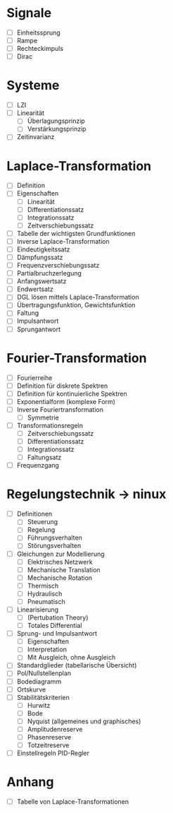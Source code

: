 # Signale
  - [ ] Einheitssprung
  - [ ] Rampe
  - [ ] Rechteckimpuls
  - [ ] Dirac 

# Systeme
  - [ ] LZI
  - [ ] Linearität 
    - [ ] Überlagungsprinzip
    - [ ] Verstärkungsprinzip
  - [ ] Zeitinvarianz

# Laplace-Transformation
  - [ ] Definition
  - [ ] Eigenschaften 
    - [ ] Linearität
    - [ ] Differentiationssatz
    - [ ] Integrationssatz
    - [ ] Zeitverschiebungssatz
  - [ ] Tabelle der wichtigsten Grundfunktionen
  - [ ] Inverse Laplace-Transformation
  - [ ] Eindeutigkeitssatz
  - [ ] Dämpfungssatz
  - [ ] Frequenzverschiebungssatz
  - [ ] Partialbruchzerlegung
  - [ ] Anfangswertsatz
  - [ ] Endwertsatz 
  - [ ] DGL lösen mittels Laplace-Transformation
  - [ ] Übertragungsfunktion, Gewichtsfunktion
  - [ ] Faltung
  - [ ] Impulsantwort
  - [ ] Sprungantwort

# Fourier-Transformation
  - [ ] Fourierreihe 
  - [ ] Definition für diskrete Spektren
  - [ ] Definition für kontinuierliche Spektren
  - [ ] Exponentialform (komplexe Form)
  - [ ] Inverse Fouriertransformation
    - [ ] Symmetrie
  - [ ] Transformationsregeln
    - [ ] Zeitverschiebungssatz
    - [ ] Differentiationssatz
    - [ ] Integrationssatz
    - [ ] Faltungsatz
  - [ ] Frequenzgang

# Regelungstechnik -> ninux
  - [ ] Definitionen
    - [ ] Steuerung
    - [ ] Regelung
    - [ ] Führungsverhalten
    - [ ] Störungsverhalten
  - [ ] Gleichungen zur Modellierung
    - [ ] Elektrisches Netzwerk
    - [ ] Mechanische Translation
    - [ ] Mechanische Rotation
    - [ ] Thermisch
    - [ ] Hydraulisch
    - [ ] Pneumatisch
  - [ ] Linearisierung
    - [ ] (Pertubation Theory)
    - [ ] Totales Differential
  - [ ] Sprung- und Impulsantwort
    - [ ] Eigenschaften
    - [ ] Interpretation
    - [ ] Mit Ausgleich, ohne Ausgleich
  - [ ] Standardglieder (tabellarische Übersicht)
  - [ ] Pol/Nullstellenplan
  - [ ] Bodediagramm
  - [ ] Ortskurve
  - [ ] Stabilitätskriterien
    - [ ] Hurwitz
    - [ ] Bode
    - [ ] Nyquist (allgemeines und graphisches)
    - [ ] Amplitudenreserve
    - [ ] Phasenreserve
    - [ ] Totzeitreserve
  - [ ] Einstellregeln PID-Regler

# Anhang
  - [ ] Tabelle von Laplace-Transformationen 
